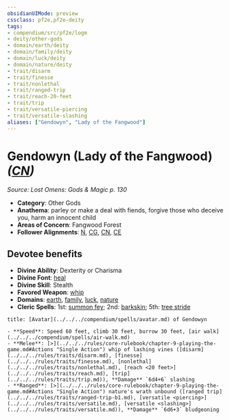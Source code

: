 ```yaml
---
obsidianUIMode: preview
cssclass: pf2e,pf2e-deity
tags:
- compendium/src/pf2e/logm
- deity/other-gods
- domain/earth/deity
- domain/family/deity
- domain/luck/deity
- domain/nature/deity
- trait/disarm
- trait/finesse
- trait/nonlethal
- trait/ranged-trip
- trait/reach-20-feet
- trait/trip
- trait/versatile-piercing
- trait/versatile-slashing
aliases: ["Gendowyn", "Lady of the Fangwood"]
---
```

# Gendowyn (Lady of the Fangwood) *([CN](../../../Rules/traits/chaotic-neutral-b1.md))*  
*Source: Lost Omens: Gods & Magic p. 130*  

- **Category**: Other Gods
- **Anathema**: parley or make a deal with fiends, forgive those who deceive you, harm an innocent child
- **Areas of Concern**: Fangwood Forest
- **Follower Alignments**: [N](../../../Rules/traits/neutral-b1.md), [CG](../../../Rules/traits/chaotic-good-b1.md), [CN](../../../Rules/traits/chaotic-neutral-b1.md), [CE](../../../Rules/traits/chaotic-evil-b1.md)

## Devotee benefits

- **Divine Ability**: Dexterity or Charisma
- **Divine Font**: [heal](../../spells/heal.md)
- **Divine Skill**: Stealth
- **Favored Weapon**: [whip](../../equipment/items/whip.md)
- **Domains**: [earth](../domains.md#Earth), [family](../domains.md#Family), [luck](../domains.md#Luck), [nature](../domains.md#Nature)
- **Cleric Spells**: 1st: [summon fey](../../spells/summon-fey.md); 2nd: [barkskin](../../spells/barkskin.md); 5th: [tree stride](../../spells/tree-stride.md)

```ad-embed-avatar
title: [Avatar](../../../compendium/spells/avatar.md) of Gendowyn

- **Speed**: Speed 60 feet, climb 30 feet, burrow 30 feet, [air walk](../../../compendium/spells/air-walk.md)
- **Melee**: [>](../../../rules/core-rulebook/chapter-9-playing-the-game.md#Actions "Single Action") whip of lashing vines ([disarm](../../../rules/traits/disarm.md), [finesse](../../../rules/traits/finesse.md), [nonlethal](../../../rules/traits/nonlethal.md), [reach <20 feet>](../../../rules/traits/reach.md), [trip](../../../rules/traits/trip.md)), **Damage** `6d4+6` slashing
- **Ranged**: [>](../../../rules/core-rulebook/chapter-9-playing-the-game.md#Actions "Single Action") nature's wrath unbound ([ranged trip](../../../rules/traits/ranged-trip-b1.md), [versatile <piercing>](../../../rules/traits/versatile.md), [versatile <slashing>](../../../rules/traits/versatile.md)), **Damage** `6d6+3` bludgeoning
```
